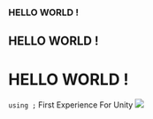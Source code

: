 ### HELLO WORLD !
## HELLO WORLD !
# HELLO WORLD !
`using ;`
First Experience For Unity
![](/ReadmeResources/Mine.gif)
